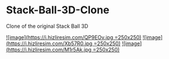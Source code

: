 # Stack-Ball-3D-Clone
 Clone of the original Stack Ball 3D

[![image](https://i.hizliresim.com/QP9EOv.jpg =250x250)](https://hizliresim.com/QP9EOv)
[![image](https://i.hizliresim.com/Xb57R0.jpg =250x250)](https://hizliresim.com/Xb57R0)
[![image](https://i.hizliresim.com/M1r5Ak.jpg =250x250)](https://hizliresim.com/M1r5Ak)
